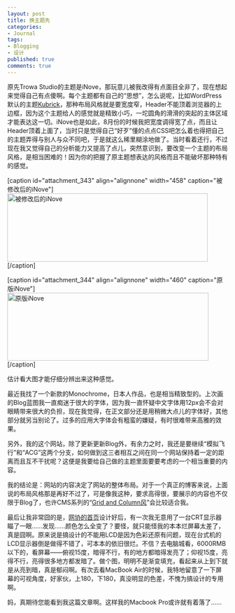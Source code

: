 ```yaml
---
layout: post
title: 换主题先
categories:
- Journal
tags:
- Blogging
- 设计
published: true
comments: true
---
```

<p>原先Trowa Studio的主题是iNove，那玩意儿被我改得有点面目全非了，现在想起来觉得自己有点傻啊。每个主题都有自己的“思想”，怎么说呢，比如WordPress默认的主题<a href="http://binarybonsai.com/kubrick/">Kubrick</a>，那种布局风格就是要宽度窄，Header不能顶着浏览器的上边框，因为这个主题给人的感觉就是精致小巧，一坨圆角的滑滑的突起的主体区域才能表达这一切。iNove也是如此，8月份的时候我把宽度调得宽了点，而且让Header顶着上面了，当时只是觉得自己“好歹”懂的点点CSS吧怎么着也得把自己的主题弄得与别人与众不同吧，于是就这么稀里糊涂地做了。当时看着还行，不过现在我又觉得自己的分析能力又提高了点儿，突然意识到，要改变一个主题的布局风格，是相当困难的！因为你的把握了原主题想表达的风格而且不能破坏那种特有的感觉。</p>

<p>[caption id="attachment_343" align="alignnone" width="458" caption="被修改后的iNove"]<a href="http://trowa.org/wp-content/media/2009/12/inove-modified.jpg"><img class="size-full wp-image-343" title="被修改后的iNove" src="http://trowa.org/wp-content/media/2009/12/inove-modified.jpg" alt="被修改后的iNove" width="458" height="156" /></a>[/caption]</p>

<p>[caption id="attachment_344" align="alignnone" width="460" caption="原版iNove"]<a href="http://trowa.org/wp-content/media/2009/12/inove-original.jpg"><img class="size-full wp-image-344" title="原版iNove" src="http://trowa.org/wp-content/media/2009/12/inove-original.jpg" alt="原版iNove" width="460" height="155" /></a>[/caption]</p>

<p>估计看大图才能仔细分辨出来这种感觉。</p>

<p>最近我找了一个新款的Monochrome，日本人作品，也是相当精致型的。上次画的Blog蓝图我一直痴迷于很大的字体，因为我一直怀疑中文字体用12px会不会对眼睛带来很大的负担，现在我觉得，在正文部分还是用稍微大点儿的字体好，其他部分就另当别论了。过多的应用大字体会有粗蛮的嫌疑，有时很难带来高雅的效果。</p>

<p>另外，我的这个网站，除了更新更新Blog外，有余力之时，我还是要继续“模拟飞行”和“ACG”这两个分支，如何做到这三者相互之间在同一个网站保持着一定的距离而且互不干扰呢？这便是我要给自己做的主题里面要要考虑的一个相当重要的内容。</p>

<p>我的结论是：网站的内容决定了网站的整体布局。对于一个真正的博客来说，上面说的布局风格那是再好不过了，可是像我这种，要求高得很，要展示的内容也不仅限于Blog了，也许CMS系列的“<a href="http://www.webdesignerwall.com/trends/grid-and-column-designs/">Grid and Column风</a>”会比较适合我。</p>

<p>最后让我非常囧的是，<a href="http://trowa.org/archive/313.html">网协的首页</a>设计好后，有一次我无意用了一台CRT显示器瞄了一眼……发现……颜色怎么全变了？要怪，就只能怪我的本本烂屏幕太差了，真是囧啊。原来说是搞设计的不能用LCD是因为色彩还原有问题，现在台式机的LCD显示器倒是做得不错了，可本本的依旧很烂。不信？去电脑城看，6000RMB以下的，看屏幕——俯视15度，暗得不行，有的地方都暗得发亮了；仰视15度，亮得不行，亮得很多地方都发暗了。做个图，明明不是渐变填充，看起来从上到下就是从亮到暗，真是郁闷啊。有次去看MacBook Air的时候，我特地留意了一下屏幕的可视角度，好家伙，上180，下180，真没明显的色差，不愧为搞设计的专用啊。</p>

<p>妈，真期待您能看到我这篇文章啊。这样我的Macbook Pro或许就有着落了……</p>
